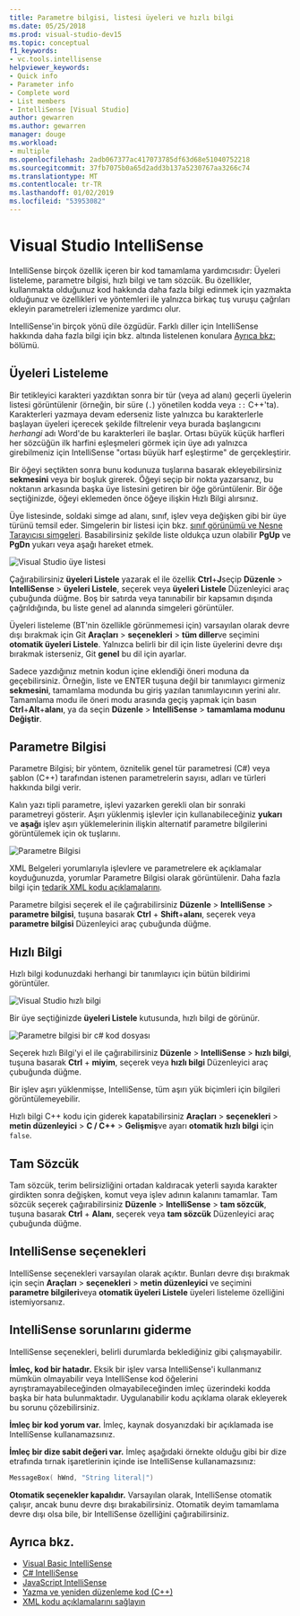 ```yaml
---
title: Parametre bilgisi, listesi üyeleri ve hızlı bilgi
ms.date: 05/25/2018
ms.prod: visual-studio-dev15
ms.topic: conceptual
f1_keywords:
- vc.tools.intellisense
helpviewer_keywords:
- Quick info
- Parameter info
- Complete word
- List members
- IntelliSense [Visual Studio]
author: gewarren
ms.author: gewarren
manager: douge
ms.workload:
- multiple
ms.openlocfilehash: 2adb067377ac417073785df63d68e51040752218
ms.sourcegitcommit: 37fb7075b0a65d2add3b137a5230767aa3266c74
ms.translationtype: MT
ms.contentlocale: tr-TR
ms.lasthandoff: 01/02/2019
ms.locfileid: "53953082"
---
```

# <a name="intellisense-in-visual-studio"></a>Visual Studio IntelliSense

IntelliSense birçok özellik içeren bir kod tamamlama yardımcısıdır: Üyeleri listeleme, parametre bilgisi, hızlı bilgi ve tam sözcük. Bu özellikler, kullanmakta olduğunuz kod hakkında daha fazla bilgi edinmek için yazmakta olduğunuz ve özellikleri ve yöntemleri ile yalnızca birkaç tuş vuruşu çağrıları ekleyin parametreleri izlemenize yardımcı olur.

IntelliSense'in birçok yönü dile özgüdür. Farklı diller için IntelliSense hakkında daha fazla bilgi için bkz. altında listelenen konulara [Ayrıca bkz:](#see-also) bölümü.

## <a name="list-members"></a>Üyeleri Listeleme

Bir tetikleyici karakteri yazdıktan sonra bir tür (veya ad alanı) geçerli üyelerin listesi görüntülenir (örneğin, bir süre (`.`) yönetilen kodda veya `::` C++'ta). Karakterleri yazmaya devam ederseniz liste yalnızca bu karakterlerle başlayan üyeleri içerecek şekilde filtrelenir veya burada başlangıcını *herhangi* adı Word'de bu karakterleri ile başlar. Ortası büyük küçük harfleri her sözcüğün ilk harfini eşleşmeleri görmek için üye adı yalnızca girebilmeniz için IntelliSense "ortası büyük harf eşleştirme" de gerçekleştirir.

Bir öğeyi seçtikten sonra bunu kodunuza tuşlarına basarak ekleyebilirsiniz **sekmesini** veya bir boşluk girerek. Öğeyi seçip bir nokta yazarsanız, bu noktanın arkasında başka üye listesini getiren bir öğe görüntülenir. Bir öğe seçtiğinizde, öğeyi eklemeden önce öğeye ilişkin Hızlı Bilgi alırsınız.

Üye listesinde, soldaki simge ad alanı, sınıf, işlev veya değişken gibi bir üye türünü temsil eder. Simgelerin bir listesi için bkz. [sınıf görünümü ve Nesne Tarayıcısı simgeleri](../ide/class-view-and-object-browser-icons.md). Basabilirsiniz şekilde liste oldukça uzun olabilir **PgUp** ve **PgDn** yukarı veya aşağı hareket etmek.

![Visual Studio üye listesi](../ide/media/vs2015_intellisense.png)

Çağırabilirsiniz **üyeleri Listele** yazarak el ile özellik **Ctrl**+**J**seçip **Düzenle**  >  **IntelliSense** > **üyeleri Listele**, seçerek veya **üyeleri Listele** Düzenleyici araç çubuğunda düğme. Boş bir satırda veya tanınabilir bir kapsamın dışında çağrıldığında, bu liste genel ad alanında simgeleri görüntüler.

Üyeleri listeleme (BT'nin özellikle görünmemesi için) varsayılan olarak devre dışı bırakmak için Git **Araçları** > **seçenekleri** > **tüm diller**ve seçimini **otomatik üyeleri Listele**. Yalnızca belirli bir dil için liste üyelerini devre dışı bırakmak isterseniz, Git **genel** bu dil için ayarlar.

Sadece yazdığınız metnin kodun içine eklendiği öneri moduna da geçebilirsiniz. Örneğin, liste ve ENTER tuşuna değil bir tanımlayıcı girmeniz **sekmesini**, tamamlama modunda bu giriş yazılan tanımlayıcının yerini alır. Tamamlama modu ile öneri modu arasında geçiş yapmak için basın **Ctrl**+**Alt**+**alanı**, ya da seçin **Düzenle**  >  **IntelliSense** > **tamamlama modunu Değiştir**.

## <a name="parameter-info"></a>Parametre Bilgisi

Parametre Bilgisi; bir yöntem, öznitelik genel tür parametresi (C#) veya şablon (C++) tarafından istenen parametrelerin sayısı, adları ve türleri hakkında bilgi verir.

Kalın yazı tipli parametre, işlevi yazarken gerekli olan bir sonraki parametreyi gösterir. Aşırı yüklenmiş işlevler için kullanabileceğiniz **yukarı** ve **aşağı** işlev aşırı yüklemelerinin ilişkin alternatif parametre bilgilerini görüntülemek için ok tuşlarını.

![Parametre Bilgisi](../ide/media/vs2015_param_info.png)

XML Belgeleri yorumlarıyla işlevlere ve parametrelere ek açıklamalar koyduğunuzda, yorumlar Parametre Bilgisi olarak görüntülenir. Daha fazla bilgi için [tedarik XML kodu açıklamalarını](reference/generate-xml-documentation-comments.md).

Parametre bilgisi seçerek el ile çağırabilirsiniz **Düzenle** > **IntelliSense** > **parametre bilgisi**, tuşuna basarak **Ctrl**  + **Shift**+**alanı**, seçerek veya **parametre bilgisi** Düzenleyici araç çubuğunda düğme.

## <a name="quick-info"></a>Hızlı Bilgi

Hızlı bilgi kodunuzdaki herhangi bir tanımlayıcı için bütün bildirimi görüntüler.

![Visual Studio hızlı bilgi](../ide/media/vs2015_quick_info.png)

Bir üye seçtiğinizde **üyeleri Listele** kutusunda, hızlı bilgi de görünür.

![Parametre bilgisi bir c&#35; kod dosyası](../ide/media/vs2015_paraminfo.png)

Seçerek hızlı Bilgi'yi el ile çağırabilirsiniz **Düzenle** > **IntelliSense** > **hızlı bilgi**, tuşuna basarak **Ctrl** + **miyim**, seçerek veya **hızlı bilgi** Düzenleyici araç çubuğunda düğme.

Bir işlev aşırı yüklenmişse, IntelliSense, tüm aşırı yük biçimleri için bilgileri görüntülemeyebilir.

Hızlı bilgi C++ kodu için giderek kapatabilirsiniz **Araçları** > **seçenekleri** > **metin düzenleyici** > **C / C++** > **Gelişmiş**ve ayarı **otomatik hızlı bilgi** için `false`.

## <a name="complete-word"></a>Tam Sözcük

Tam sözcük, terim belirsizliğini ortadan kaldıracak yeterli sayıda karakter girdikten sonra değişken, komut veya işlev adının kalanını tamamlar. Tam sözcük seçerek çağırabilirsiniz **Düzenle** > **IntelliSense** > **tam sözcük**, tuşuna basarak **Ctrl** + **Alanı**, seçerek veya **tam sözcük** Düzenleyici araç çubuğunda düğme.

## <a name="intellisense-options"></a>IntelliSense seçenekleri

IntelliSense seçenekleri varsayılan olarak açıktır. Bunları devre dışı bırakmak için seçin **Araçları** > **seçenekleri** > **metin düzenleyici** ve seçimini **parametre bilgileri**veya **otomatik üyeleri Listele** üyeleri listeleme özelliğini istemiyorsanız.

## <a name="troubleshoot-intellisense"></a>IntelliSense sorunlarını giderme

IntelliSense seçenekleri, belirli durumlarda beklediğiniz gibi çalışmayabilir.

**İmleç, kod bir hatadır.** Eksik bir işlev varsa IntelliSense'i kullanmanız mümkün olmayabilir veya IntelliSense kod öğelerini ayrıştıramayabileceğinden olmayabileceğinden imleç üzerindeki kodda başka bir hata bulunmaktadır. Uygulanabilir kodu açıklama olarak ekleyerek bu sorunu çözebilirsiniz.

**İmleç bir kod yorum var.** İmleç, kaynak dosyanızdaki bir açıklamada ise IntelliSense kullanamazsınız.

**İmleç bir dize sabit değeri var.** İmleç aşağıdaki örnekte olduğu gibi bir dize etrafında tırnak işaretlerinin içinde ise IntelliSense kullanamazsınız:

```cpp
MessageBox( hWnd, "String literal|")
```

**Otomatik seçenekler kapalıdır.** Varsayılan olarak, IntelliSense otomatik çalışır, ancak bunu devre dışı bırakabilirsiniz. Otomatik deyim tamamlama devre dışı olsa bile, bir IntelliSense özelliğini çağırabilirsiniz.

## <a name="see-also"></a>Ayrıca bkz.

- [Visual Basic IntelliSense](../ide/visual-basic-specific-intellisense.md)
- [C# IntelliSense](../ide/visual-csharp-intellisense.md)
- [JavaScript IntelliSense](../ide/javascript-intellisense.md)
- [Yazma ve yeniden düzenleme kod (C++)](/cpp/ide/writing-and-refactoring-code-cpp)
- [XML kodu açıklamalarını sağlayın](reference/generate-xml-documentation-comments.md)